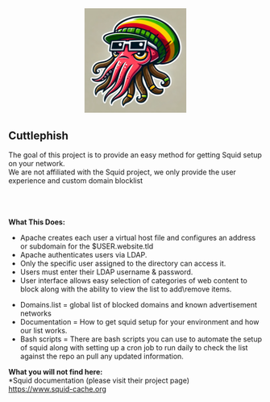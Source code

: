 <div align="center"><img src="https://github.com/bmoorefree/cuttlephish/blob/main/Sepiida.png" width="40%"></div>
<h2>Cuttlephish</h2>
The goal of this project is to provide an easy method for getting Squid setup on your network. <br>
We are not affiliated with the Squid project, we only provide the user experience and custom domain blocklist<br><br><br><br>


<strong>What This Does:</strong><br>
<ul>
  <li>Apache creates each user a virtual host file and configures an address or subdomain for the $USER.website.tld</li>
  <li>Apache authenticates users via LDAP.</li>
<li>Only the specific user assigned to the directory can access it.</li>
<li>Users must enter their LDAP username & password.</li>
  <li>User interface allows easy selection of categories of web content to block along with the ability to view the list to add\remove items.</li>
</ul>
<ul>
  <li>Domains.list  = global list of blocked domains and known advertisement networks</li>
<li>Documentation = How to get squid setup for your environment and how our list works.</li>
<li>Bash scripts = There are bash scripts you can use to automate the setup of squid along with setting up a cron job to run daily to check the list against the repo an pull any updated information.</li>
</ul>

<strong>What you will not find here: </strong><br>
*Squid documentation (please visit their project page) <br>https://www.squid-cache.org
